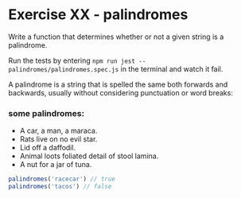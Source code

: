 # Exercise XX - palindromes

Write a function that determines whether or not a given string is a palindrome.

Run the tests by entering `npm run jest -- palindromes/palindromes.spec.js` in the terminal and watch it fail.

A palindrome is a string that is spelled the same both forwards and backwards, usually without considering punctuation or word breaks:

### some palindromes:
  - A car, a man, a maraca.
  - Rats live on no evil star.
  - Lid off a daffodil.
  - Animal loots foliated detail of stool lamina.
  - A nut for a jar of tuna.

```javascript
palindromes('racecar') // true
palindromes('tacos') // false
```


